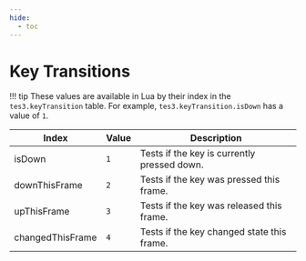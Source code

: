 ```yaml
---
hide:
  - toc
---
```


# Key Transitions

!!! tip
	These values are available in Lua by their index in the `tes3.keyTransition` table. For example, `tes3.keyTransition.isDown` has a value of `1`.

Index            | Value | Description
---------------- | ----- | --------------------------------------------
isDown           | `1`   | Tests if the key is currently pressed down.
downThisFrame    | `2`   | Tests if the key was pressed this frame.
upThisFrame      | `3`   | Tests if the key was released this frame.
changedThisFrame | `4`   | Tests if the key changed state this frame.
